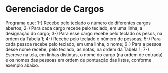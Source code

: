 # Gerenciador de Cargos
Programa que: 
1-) Recebe pelo teclado o número de diferentes cargos abertos;
2-) Para cada cargo recebe pelo teclado, em uma linha, a designação do cargo;
3-) Para esse cargo recebe pelo teclado os pesos, na ordem da Tabela 1;
4-) Recebe pelo teclado o número de pessoas;
5-) Para cada pessoa recebe pelo teclado, em uma linha, o nome;
6-) Para a pessoa desse nome recebe, pelo teclado, as notas, na ordem da Tabela 1;
7-) Escreve na tela, em linhas distintas, o nome do cargo (na ordem de entrada) e os nomes das pessoas em ordem de pontuação das listas, conforme exemplo abaixo.